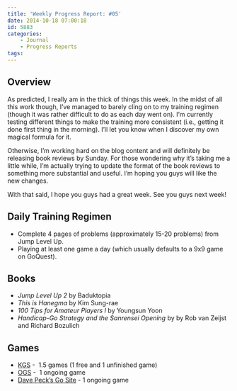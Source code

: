 ```yaml
---
title: 'Weekly Progress Report: #05'
date: 2014-10-18 07:00:18
id: 5883
categories:
	- Journal
	- Progress Reports
tags:
---
```


## Overview

As predicted, I really am in the thick of things this week. In the midst of all this work though, I’ve managed to barely cling on to my training regimen (though it was rather difficult to do as each day went on). I’m currently testing different things to make the training more consistent (i.e., getting it done first thing in the morning). I’ll let you know when I discover my own magical formula for it.

<!-- more -->

Otherwise, I’m working hard on the blog content and will definitely be releasing book reviews by Sunday. For those wondering why it’s taking me a little while, I’m actually trying to update the format of the book reviews to something more substantial and useful. I’m hoping you guys will like the new changes.

With that said, I hope you guys had a great week. See you guys next week!

## Daily Training Regimen

* Complete 4 pages of problems (approximately 15-20 problems) from Jump Level Up.
* Playing at least one game a day (which usually defaults to a 9x9 game on GoQuest).

## Books

* _Jump Level Up 2_ by Baduktopia
* _This is Hanegma_ by Kim Sung-rae
* _100 Tips for Amateur Players I_ by Youngsun Yoon
* _Handicap-Go Strategy and the Sanrensei Opening_ by by Rob van Zeijst and Richard Bozulich

## Games

* [KGS](http://www.gokgs.com "KGS Website") -  1.5 games (1 free and 1 unfinished game)
* [OGS](http://www.online-go.com "Online Go Server") -  1 ongoing game
* [Dave Peck’s Go Site](http://go.davepeck.org/ "Dave Peck’s Go Site") - 1 ongoing game
